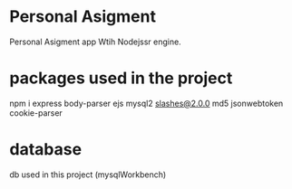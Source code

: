 # Personal Asigment
Personal Asigment app Wtih Nodejssr engine.


# packages used in the project
npm i express body-parser 
ejs
mysql2
slashes@2.0.0
md5
jsonwebtoken
cookie-parser

# database 
db used in this project (mysqlWorkbench)
